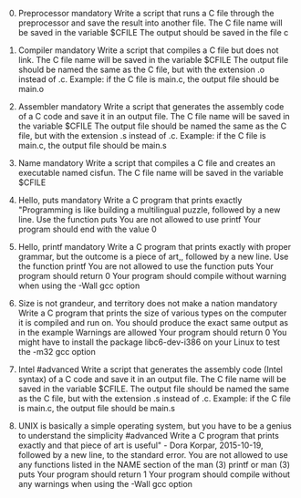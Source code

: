 0. Preprocessor
mandatory
Write a script that runs a C file through the preprocessor and save the result into another file.
The C file name will be saved in the variable $CFILE
The output should be saved in the file c

1. Compiler
mandatory
Write a script that compiles a C file but does not link.
The C file name will be saved in the variable $CFILE
The output file should be named the same as the C file, but with the extension .o instead of .c.
Example: if the C file is main.c, the output file should be main.o

2. Assembler
mandatory
Write a script that generates the assembly code of a C code and save it in an output file.
The C file name will be saved in the variable $CFILE
The output file should be named the same as the C file, but with the extension .s instead of .c.
Example: if the C file is main.c, the output file should be main.s

3. Name
mandatory
Write a script that compiles a C file and creates an executable named cisfun.
The C file name will be saved in the variable $CFILE

4. Hello, puts
mandatory
Write a C program that prints exactly "Programming is like building a multilingual puzzle, followed by a new line.
Use the function puts
You are not allowed to use printf
Your program should end with the value 0

5. Hello, printf
mandatory
Write a C program that prints exactly with proper grammar, but the outcome is a piece of art,, followed by a new line.
Use the function printf
You are not allowed to use the function puts
Your program should return 0
Your program should compile without warning when using the -Wall gcc option

6. Size is not grandeur, and territory does not make a nation
mandatory
Write a C program that prints the size of various types on the computer it is compiled and run on.
You should produce the exact same output as in the example
Warnings are allowed
Your program should return 0
You might have to install the package libc6-dev-i386 on your Linux to test the -m32 gcc option

7. Intel
#advanced
Write a script that generates the assembly code (Intel syntax) of a C code and save it in an output file.
The C file name will be saved in the variable $CFILE.
The output file should be named the same as the C file, but with the extension .s instead of .c.
Example: if the C file is main.c, the output file should be main.s

8. UNIX is basically a simple operating system, but you have to be a genius to understand the simplicity
#advanced
Write a C program that prints exactly and that piece of art is useful" - Dora Korpar, 2015-10-19, followed by a new line, to the standard error.
You are not allowed to use any functions listed in the NAME section of the man (3) printf or man (3) puts
Your program should return 1
Your program should compile without any warnings when using the -Wall gcc option
